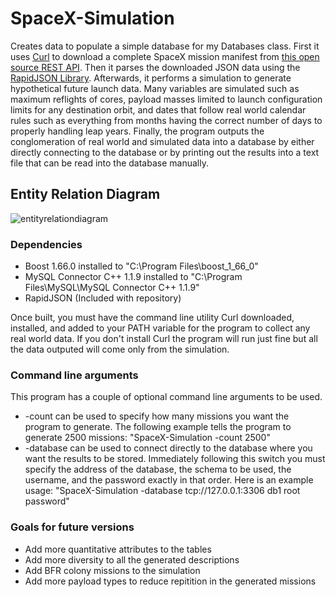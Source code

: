 # SpaceX-Simulation
Creates data to populate a simple database for my Databases class. First it uses [Curl](https://curl.haxx.se/) to download a complete SpaceX mission manifest from [this open source REST API](https://github.com/r-spacex/SpaceX-API). Then it parses the downloaded JSON data using the [RapidJSON Library](http://rapidjson.org/). Afterwards, it performs a simulation to generate hypothetical future launch data. Many variables are simulated such as maximum reflights of cores, payload masses limited to launch configuration limits for any destination orbit, and dates that follow real world calendar rules such as everything from months having the correct number of days to properly handling leap years. Finally, the program outputs the conglomeration of real world and simulated data into a database by either directly connecting to the database or by printing out the results into a text file that can be read into the database manually. 

## Entity Relation Diagram
![entityrelationdiagram](https://user-images.githubusercontent.com/12504656/38458013-021c88a4-3a5e-11e8-926c-0671244fb9c2.png)

### Dependencies
 * Boost 1.66.0 installed to "C:\Program Files\boost_1_66_0"
 * MySQL Connector C++ 1.1.9 installed to "C:\Program Files\MySQL\MySQL Connector C++ 1.1.9"
 * RapidJSON (Included with repository)

Once built, you must have the command line utility Curl downloaded, installed, and added to your PATH variable for the program to collect any real world data. If you don't install Curl the program will run just fine but all the data outputed will come only from the simulation.

 ### Command line arguments
 This program has a couple of optional command line arguments to be used. 
  * -count can be used to specify how many missions you want the program to generate. The following example tells the program to generate 2500 missions: "SpaceX-Simulation -count 2500"
  * -database can be used to connect directly to the database where you want the results to be stored. Immediately following this switch you must specify the address of the database, the schema to be used, the username, and the password exactly in that order. Here is an example usage: "SpaceX-Simulation -database tcp://127.0.0.1:3306 db1 root password"

 ### Goals for future versions
 * Add more quantitative attributes to the tables
 * Add more diversity to all the generated descriptions
 * Add BFR colony missions to the simulation
 * Add more payload types to reduce repitition in the generated missions
